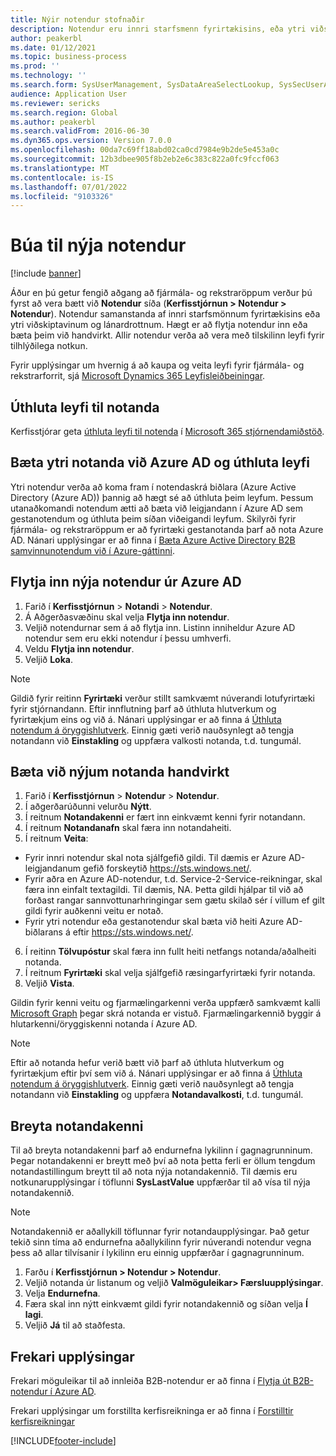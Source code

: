 ```yaml
---
title: Nýir notendur stofnaðir
description: Notendur eru innri starfsmenn fyrirtækisins, eða ytri viðskiptavinir og lánardrottnar sem þurfa aðgang að kerfinu til að framkvæma vinnslum.
author: peakerbl
ms.date: 01/12/2021
ms.topic: business-process
ms.prod: ''
ms.technology: ''
ms.search.form: SysUserManagement, SysDataAreaSelectLookup, SysSecUserAddRoles, SysUserMSODSUserImport
audience: Application User
ms.reviewer: sericks
ms.search.region: Global
ms.author: peakerbl
ms.search.validFrom: 2016-06-30
ms.dyn365.ops.version: Version 7.0.0
ms.openlocfilehash: 00da7c69ff18abd02ca0cd7984e9b2de5e453a0c
ms.sourcegitcommit: 12b3dbee905f8b2eb2e6c383c822a0fc9fccf063
ms.translationtype: MT
ms.contentlocale: is-IS
ms.lasthandoff: 07/01/2022
ms.locfileid: "9103326"
---
```

# <a name="create-new-users"></a>Búa til nýja notendur

[!include [banner](../../includes/banner.md)]

Áður en þú getur fengið aðgang að fjármála- og rekstraröppum verður þú fyrst að vera bætt við **Notendur** síða (**Kerfisstjórnun \> Notendur \> Notendur**). Notendur samanstanda af innri starfsmönnum fyrirtækisins eða ytri viðskiptavinum og lánardrottnum. Hægt er að flytja notendur inn eða bæta þeim við handvirkt. Allir notendur verða að vera með tilskilinn leyfi fyrir tilhlýðilega notkun.

Fyrir upplýsingar um hvernig á að kaupa og veita leyfi fyrir fjármála- og rekstrarforrit, sjá [Microsoft Dynamics 365 Leyfisleiðbeiningar](https://go.microsoft.com/fwlink/?LinkId=866544&amp;clcid=0x409).

## <a name="assign-a-license-to-a-user"></a>Úthluta leyfi til notanda
Kerfisstjórar geta [úthluta leyfi til notenda](/office365/admin/subscriptions-and-billing/assign-licenses-to-users) í [Microsoft 365 stjórnendamiðstöð](/office365/admin/admin-overview/about-the-admin-center).

## <a name="add-an-external-user-in-azure-ad-and-assign-a-license"></a>Bæta ytri notanda við Azure AD og úthluta leyfi 
Ytri notendur verða að koma fram í notendaskrá biðlara (Azure Active Directory (Azure AD)) þannig að hægt sé að úthluta þeim leyfum. Þessum utanaðkomandi notendum ætti að bæta við leigjandann í Azure AD sem gestanotendum og úthluta þeim síðan viðeigandi leyfum. Skilyrði fyrir fjármála- og rekstraröppum er að fyrirtæki gestanotanda þarf að nota Azure AD. Nánari upplýsingar er að finna í [Bæta Azure Active Directory B2B samvinnunotendum við í Azure-gáttinni](/azure/active-directory/b2b/add-users-administrator).

## <a name="import-new-users-from-azure-ad"></a>Flytja inn nýja notendur úr Azure AD 
1. Farið í **Kerfisstjórnun** \> **Notandi** \> **Notendur**.
2. Á Aðgerðasvæðinu skal velja **Flytja inn notendur**.
3. Veljið notendurnar sem á að flytja inn. Listinn inniheldur Azure AD notendur sem eru ekki notendur í þessu umhverfi.
4. Veldu **Flytja inn notendur**.
5. Veljið **Loka**.

> [!NOTE]
> Gildið fyrir reitinn **Fyrirtæki** verður stillt samkvæmt núverandi lotufyrirtæki fyrir stjórnandann. Eftir innflutning þarf að úthluta hlutverkum og fyrirtækjum eins og við á. Nánari upplýsingar er að finna á [Úthluta notendum á öryggishlutverk](assign-users-security-roles.md). Einnig gæti verið nauðsynlegt að tengja notandann við **Einstakling** og uppfæra valkosti notanda, t.d. tungumál.

## <a name="manually-add-a-new-user"></a>Bæta við nýjum notanda handvirkt
1. Farið í **Kerfisstjórnun** \> **Notendur** \> **Notendur**.
2. Í aðgerðarúðunni velurðu **Nýtt**.
3. Í reitnum **Notandakenni** er fært inn einkvæmt kenni fyrir notandann.   
4. Í reitnum **Notandanafn** skal færa inn notandaheiti.  
5. Í reitnum **Veita**:
 - Fyrir innri notendur skal nota sjálfgefið gildi. Til dæmis er Azure AD-leigjandanum gefið forskeytið https://sts.windows.net/.  
 - Fyrir aðra en Azure AD-notendur, t.d. Service-2-Service-reikningar, skal færa inn einfalt textagildi. Til dæmis, NA. Þetta gildi hjálpar til við að forðast rangar sannvottunarhringingar sem gætu skilað sér í villum ef gilt gildi fyrir auðkenni veitu er notað.  
 - Fyrir ytri notendur eða gestanotendur skal bæta við heiti Azure AD-biðlarans á eftir https://sts.windows.net/.
6. Í reitinn **Tölvupóstur** skal færa inn fullt heiti netfangs notanda/aðalheiti notanda.  
7. Í reitnum **Fyrirtæki** skal velja sjálfgefið ræsingarfyrirtæki fyrir notanda. 
8. Veljið **Vista**.

Gildin fyrir kenni veitu og fjarmælingarkenni verða uppfærð samkvæmt kalli [Microsoft Graph](/graph/overview) þegar skrá notanda er vistuð. Fjarmælingarkennið byggir á hlutarkenni/öryggiskenni notanda í Azure AD.

> [!NOTE]
> Eftir að notanda hefur verið bætt við þarf að úthluta hlutverkum og fyrirtækjum eftir því sem við á. Nánari upplýsingar er að finna á [Úthluta notendum á öryggishlutverk](assign-users-security-roles.md). Einnig gæti verið nauðsynlegt að tengja notandann við **Einstakling** og uppfæra **Notandavalkosti**, t.d. tungumál.

## <a name="change-a-user-id"></a>Breyta notandakenni
Til að breyta notandakenni þarf að endurnefna lykilinn í gagnagrunninum. Þegar notandakenni er breytt með því að nota þetta ferli er öllum tengdum notandastillingum breytt til að nota nýja notandakennið. Til dæmis eru notkunarupplýsingar í töflunni **SysLastValue** uppfærðar til að vísa til nýja notandakennið.

> [!NOTE]
> Notandakennið er aðallykill töflunnar fyrir notandaupplýsingar. Það getur tekið sinn tíma að endurnefna aðallykilinn fyrir núverandi notendur vegna þess að allar tilvísanir í lykilinn eru einnig uppfærðar í gagnagrunninum. 

1. Farðu í **Kerfisstjórnun \> Notendur \> Notendur**.
2. Veljið notanda úr listanum og veljið **Valmöguleikar\> Færsluupplýsingar**.
3. Velja **Endurnefna**.
4. Færa skal inn nýtt einkvæmt gildi fyrir notandakennið og síðan velja **Í lagi**. 
5. Veljið **Já** til að staðfesta.

## <a name="additional-resources"></a>Frekari upplýsingar

Frekari möguleikar til að innleiða B2B-notendur er að finna í [Flytja út B2B-notendur í Azure AD](../implement-b2b.md).

Frekari upplýsingar um forstillta kerfisreikninga er að finna í [Forstilltir kerfisreikningar](../pre-configured-system-accounts.md)


[!INCLUDE[footer-include](../../../../includes/footer-banner.md)]
